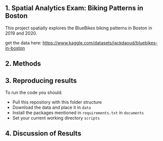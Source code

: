 ## 1. Spatial Analytics Exam: Biking Patterns in Boston 
This project spatially explores the BlueBikes biking patterns in Boston in 2019 and 2020. 

get the data here: https://www.kaggle.com/datasets/jackdaoud/bluebikes-in-boston

## 2. Methods

## 3. Reproducing results
To run the code you should:
- Pull this repository with this folder structure
- Download the data and place it in ```data```
- Install the packages mentioned in ```requirements.txt``` in ```documents```
- Set your current working directory ```scripts```

## 4. Discussion of Results 
